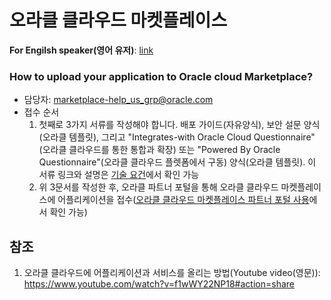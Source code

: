 # 오라클 클라우드 마켓플레이스

**For Engilsh speaker(영어 유저)**: [link](https://github.com/joungminko/oracle-cloud-marketplace/blob/master/README.md)

### How to upload your application to Oracle cloud Marketplace?

  - 담당자: marketplace-help_us_grp@oracle.com
  - 접수 순서
    1. 첫째로 3가지 서류를 작성해야 합니다. 배포 가이드(자유양식), 보안 설문 양식(오라클 템플릿), 그리고 "Integrates-with Oracle Cloud Questionnaire"(오라클 클라우드를 통한 통합과 확장) 또는 "Powered By Oracle Questionnaire"(오라클 클라우드 플렛폼에서 구동) 양식(오라클 템플릿).  이 서류 링크와 설명은 [기술 요건](https://github.com/joungminko/oracle-cloud-marketplace/blob/master/technical-requirement-kor.md)에서 확인 가능
    2. 위 3문서를 작성한 후, 오라클 파트너 포털을 통해 오라클 클라우드 마켓플레이스에 어플리케이션을 접수([오라클 클라우드 마켓플레이스 파트너 포털 사용](https://github.com/joungminko/oracle-cloud-marketplace/blob/master/publisher-application-kor.md)에서 확인 가능)


## 참조
1. 오라클 클라우드에 어플리케이션과 서비스를 올리는 방법(Youtube video(영문)): https://www.youtube.com/watch?v=f1wWY22NP18#action=share
